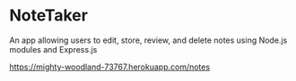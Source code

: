 # NoteTaker
An app allowing users to edit, store, review, and delete notes using Node.js modules and Express.js

https://mighty-woodland-73767.herokuapp.com/notes

